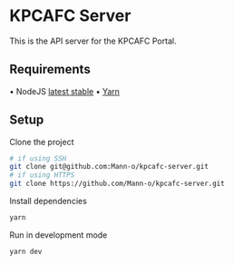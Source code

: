 # KPCAFC Server
This is the API server for the KPCAFC Portal.

## Requirements
• NodeJS [latest stable](https://nodejs.org/dist/v10.16.1/node-v10.16.1-x64.msi)
• [Yarn](https://yarnpkg.com/en/docs/install)

## Setup
Clone the project
```bash
# if using SSH
git clone git@github.com:Mann-o/kpcafc-server.git
# if using HTTPS
git clone https://github.com/Mann-o/kpcafc-server.git
```

Install dependencies
```bash
yarn
```

Run in development mode
```bash
yarn dev
```
